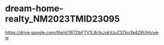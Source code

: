 # dream-home-realty_NM2023TMID23095
https://drive.google.com/file/d/16TDbFTV1L8cIsJvkVJuZ3Zkn3k4Z8Uhh/view
